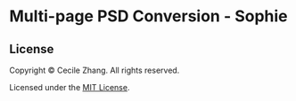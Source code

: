 # Multi-page PSD Conversion - Sophie

## License

Copyright &copy; Cecile Zhang. All rights reserved.

Licensed under the [MIT License](./LICENSE).
